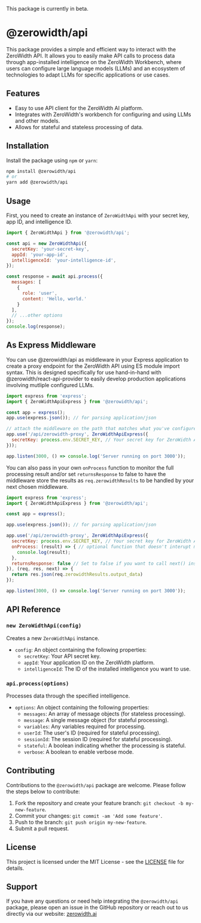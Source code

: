 This package is currently in beta.

# @zerowidth/api

This package provides a simple and efficient way to interact with the ZeroWidth API. It allows you to easily make API calls to process data through app-installed intelligence on the ZeroWidth Workbench, where users can configure large language models (LLMs) and an ecosystem of technologies to adapt LLMs for specific applications or use cases.

## Features

- Easy to use API client for the ZeroWidth AI platform.
- Integrates with ZeroWidth's workbench for configuring and using LLMs and other models.
- Allows for stateful and stateless processing of data.

## Installation

Install the package using `npm` or `yarn`:

```bash
npm install @zerowidth/api
# or
yarn add @zerowidth/api
```

## Usage

First, you need to create an instance of `ZeroWidthApi` with your secret key, app ID, and intelligence ID.

```javascript
import { ZeroWidthApi } from '@zerowidth/api';

const api = new ZeroWidthApi({
  secretKey: 'your-secret-key',
  appId: 'your-app-id',
  intelligenceId: 'your-intelligence-id',
});

const response = await api.process({
  messages: [
    {
      role: 'user',
      content: 'Hello, world.'
    }
  ],
  // ...other options
});
console.log(response);
```

## As Express Middleware

You can use @zerowidth/api as middleware in your Express application to create a proxy endpoint for the ZeroWidth API using ES module import syntax. This is designed specifically for use hand-in-hand with @zerowidth/react-api-provider to easily develop production applications involving mutliple configured LLMs.

```javascript
import express from 'express';
import { ZeroWidthApiExpress } from '@zerowidth/api';

const app = express();
app.use(express.json()); // for parsing application/json

// attach the middleware on the path that matches what you've configured in <ZeroWidthApiProvider>
app.use('/api/zerowidth-proxy', ZeroWidthApiExpress({
  secretKey: process.env.SECRET_KEY, // Your secret key for ZeroWidth API
}));

app.listen(3000, () => console.log('Server running on port 3000'));
```

You can also pass in your own `onProcess` function to monitor the full processing result and/or set `returnsResponse` to false to have the middleware store the results as `req.zerowidthResults` to be handled by your next chosen middleware.
```javascript
import express from 'express';
import { ZeroWidthApiExpress } from '@zerowidth/api';

const app = express();

app.use(express.json()); // for parsing application/json

app.use('/api/zerowidth-proxy', ZeroWidthApiExpress({
  secretKey: process.env.SECRET_KEY, // Your secret key for ZeroWidth API for the appId being used by your @zerowidth/react-api-provider
  onProcess: (result) => { // optional function that doesn't interupt middleware flow
    console.log(result);
  }, 
  returnsResponse: false // Set to false if you want to call next() instead of letting the middleware automatically return res.json(result.output_data)
}), (req, res, next) => {
  return res.json(req.zerowidthResults.output_data)
});

app.listen(3000, () => console.log('Server running on port 3000'));
```


## API Reference

### `new ZeroWidthApi(config)`

Creates a new `ZeroWidthApi` instance.

- `config`: An object containing the following properties:
  - `secretKey`: Your API secret key.
  - `appId`: Your application ID on the ZeroWidth platform.
  - `intelligenceId`: The ID of the installed intelligence you want to use.

### `api.process(options)`

Processes data through the specified intelligence.

- `options`: An object containing the following properties:
  - `messages`: An array of message objects (for stateless processing).
  - `message`: A single message object (for stateful processing).
  - `variables`: Any variables required for processing.
  - `userId`: The user's ID (required for stateful processing).
  - `sessionId`: The session ID (required for stateful processing).
  - `stateful`: A boolean indicating whether the processing is stateful.
  - `verbose`: A boolean to enable verbose mode.

## Contributing

Contributions to the `@zerowidth/api` package are welcome. Please follow the steps below to contribute:

1. Fork the repository and create your feature branch: `git checkout -b my-new-feature`.
2. Commit your changes: `git commit -am 'Add some feature'`.
3. Push to the branch: `git push origin my-new-feature`.
4. Submit a pull request.

## License

This project is licensed under the MIT License - see the [LICENSE](LICENSE) file for details.

## Support

If you have any questions or need help integrating the `@zerowidth/api` package, please open an issue in the GitHub repository or reach out to us directly via our website: [zerowidth.ai](https://zerowidth.ai)

